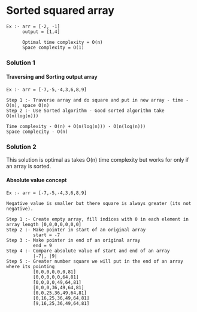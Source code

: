 # Sorted squared array

```
Ex :- arr = [-2, -1]
      output = [1,4]

      Optimal time complexity = O(n)
      Space complexity = O(1)
```

### Solution 1 

#### Traversing and Sorting output array 

```
Ex :- arr = [-7,-5,-4,3,6,8,9]

Step 1 :- Traverse array and do square and put in new array - time - O(n), space O(n)
Step 2 :- Use Sorted algorithm - Good sorted algorithm take O(n(log(n)))

Time complexity - O(n) + O(n(log(n))) - O(n(log(n)))
Space complecity - O(n)      
```

### Solution 2

This solution is optimal as takes O(n) time complexity but works for only if an array is sorted.

#### Absolute value concept 

```
Ex :- arr = [-7,-5,-4,3,6,8,9]

Negative value is smaller but there square is always greater (its not negative).

Step 1 :- Create empty array, fill indices with 0 in each element in array length [0,0,0,0,0,0,0]
Step 2 :- Make pointer in start of an original array 
          start = -7
Step 3 :- Make pointer in end of an original array
          end = 9
Step 4 :- Compare absolute value of start and end of an array 
          |-7|, |9|
Step 5 :- Greater number square we will put in the end of an array where its pointing
          [0,0,0,0,0,0,81]
          [0,0,0,0,0,64,81]
          [0,0,0,0,49,64,81]
          [0,0,0,36,49,64,81]
          [0,0,25,36,49,64,81]
          [0,16,25,36,49,64,81]
          [9,16,25,36,49,64,81]
```